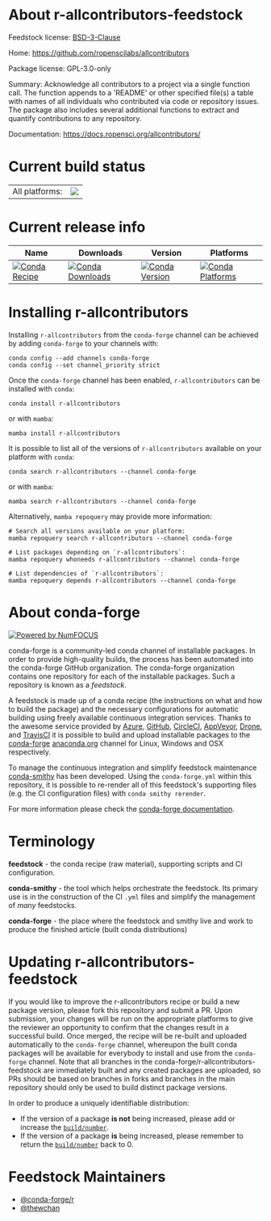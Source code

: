 About r-allcontributors-feedstock
=================================

Feedstock license: [BSD-3-Clause](https://github.com/conda-forge/r-allcontributors-feedstock/blob/main/LICENSE.txt)

Home: https://github.com/ropenscilabs/allcontributors

Package license: GPL-3.0-only

Summary: Acknowledge all contributors to a project via a single function call. The function appends to a 'README' or other specified file(s) a table with names of all individuals who contributed via code or repository issues.  The package also includes several additional functions to extract and quantify contributions to any repository.

Documentation: https://docs.ropensci.org/allcontributors/

Current build status
====================


<table><tr><td>All platforms:</td>
    <td>
      <a href="https://dev.azure.com/conda-forge/feedstock-builds/_build/latest?definitionId=22282&branchName=main">
        <img src="https://dev.azure.com/conda-forge/feedstock-builds/_apis/build/status/r-allcontributors-feedstock?branchName=main">
      </a>
    </td>
  </tr>
</table>

Current release info
====================

| Name | Downloads | Version | Platforms |
| --- | --- | --- | --- |
| [![Conda Recipe](https://img.shields.io/badge/recipe-r--allcontributors-green.svg)](https://anaconda.org/conda-forge/r-allcontributors) | [![Conda Downloads](https://img.shields.io/conda/dn/conda-forge/r-allcontributors.svg)](https://anaconda.org/conda-forge/r-allcontributors) | [![Conda Version](https://img.shields.io/conda/vn/conda-forge/r-allcontributors.svg)](https://anaconda.org/conda-forge/r-allcontributors) | [![Conda Platforms](https://img.shields.io/conda/pn/conda-forge/r-allcontributors.svg)](https://anaconda.org/conda-forge/r-allcontributors) |

Installing r-allcontributors
============================

Installing `r-allcontributors` from the `conda-forge` channel can be achieved by adding `conda-forge` to your channels with:

```
conda config --add channels conda-forge
conda config --set channel_priority strict
```

Once the `conda-forge` channel has been enabled, `r-allcontributors` can be installed with `conda`:

```
conda install r-allcontributors
```

or with `mamba`:

```
mamba install r-allcontributors
```

It is possible to list all of the versions of `r-allcontributors` available on your platform with `conda`:

```
conda search r-allcontributors --channel conda-forge
```

or with `mamba`:

```
mamba search r-allcontributors --channel conda-forge
```

Alternatively, `mamba repoquery` may provide more information:

```
# Search all versions available on your platform:
mamba repoquery search r-allcontributors --channel conda-forge

# List packages depending on `r-allcontributors`:
mamba repoquery whoneeds r-allcontributors --channel conda-forge

# List dependencies of `r-allcontributors`:
mamba repoquery depends r-allcontributors --channel conda-forge
```


About conda-forge
=================

[![Powered by
NumFOCUS](https://img.shields.io/badge/powered%20by-NumFOCUS-orange.svg?style=flat&colorA=E1523D&colorB=007D8A)](https://numfocus.org)

conda-forge is a community-led conda channel of installable packages.
In order to provide high-quality builds, the process has been automated into the
conda-forge GitHub organization. The conda-forge organization contains one repository
for each of the installable packages. Such a repository is known as a *feedstock*.

A feedstock is made up of a conda recipe (the instructions on what and how to build
the package) and the necessary configurations for automatic building using freely
available continuous integration services. Thanks to the awesome service provided by
[Azure](https://azure.microsoft.com/en-us/services/devops/), [GitHub](https://github.com/),
[CircleCI](https://circleci.com/), [AppVeyor](https://www.appveyor.com/),
[Drone](https://cloud.drone.io/welcome), and [TravisCI](https://travis-ci.com/)
it is possible to build and upload installable packages to the
[conda-forge](https://anaconda.org/conda-forge) [anaconda.org](https://anaconda.org/)
channel for Linux, Windows and OSX respectively.

To manage the continuous integration and simplify feedstock maintenance
[conda-smithy](https://github.com/conda-forge/conda-smithy) has been developed.
Using the ``conda-forge.yml`` within this repository, it is possible to re-render all of
this feedstock's supporting files (e.g. the CI configuration files) with ``conda smithy rerender``.

For more information please check the [conda-forge documentation](https://conda-forge.org/docs/).

Terminology
===========

**feedstock** - the conda recipe (raw material), supporting scripts and CI configuration.

**conda-smithy** - the tool which helps orchestrate the feedstock.
                   Its primary use is in the construction of the CI ``.yml`` files
                   and simplify the management of *many* feedstocks.

**conda-forge** - the place where the feedstock and smithy live and work to
                  produce the finished article (built conda distributions)


Updating r-allcontributors-feedstock
====================================

If you would like to improve the r-allcontributors recipe or build a new
package version, please fork this repository and submit a PR. Upon submission,
your changes will be run on the appropriate platforms to give the reviewer an
opportunity to confirm that the changes result in a successful build. Once
merged, the recipe will be re-built and uploaded automatically to the
`conda-forge` channel, whereupon the built conda packages will be available for
everybody to install and use from the `conda-forge` channel.
Note that all branches in the conda-forge/r-allcontributors-feedstock are
immediately built and any created packages are uploaded, so PRs should be based
on branches in forks and branches in the main repository should only be used to
build distinct package versions.

In order to produce a uniquely identifiable distribution:
 * If the version of a package **is not** being increased, please add or increase
   the [``build/number``](https://docs.conda.io/projects/conda-build/en/latest/resources/define-metadata.html#build-number-and-string).
 * If the version of a package **is** being increased, please remember to return
   the [``build/number``](https://docs.conda.io/projects/conda-build/en/latest/resources/define-metadata.html#build-number-and-string)
   back to 0.

Feedstock Maintainers
=====================

* [@conda-forge/r](https://github.com/conda-forge/r/)
* [@thewchan](https://github.com/thewchan/)

